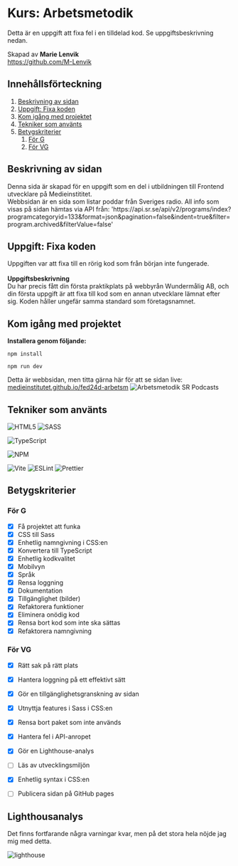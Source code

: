 # Kurs: Arbetsmetodik
Detta är en uppgift att fixa fel i en tilldelad kod. Se uppgiftsbeskrivning nedan.

Skapad av **Marie Lenvik** <br>
https://github.com/M-Lenvik


## Innehållsförteckning
1. [Beskrivning av sidan](#beskrivning-av-sidan)
2. [Uppgift: Fixa koden](#uppgift-fixa-koden)
3. [Kom igång med projektet](#kom-igång-med-projektet)
4. [Tekniker som använts](#tekniker-som-använts)
5. [Betygskriterier](#betygskriterier)
   1. [För G](#för-g)
   2. [För VG](#för-vg)


## Beskrivning av sidan
<p>Denna sida är skapad för en uppgift som en del i utbildningen till Frontend utvecklare på Medieinstititet. <br>
  Webbsidan är en sida som listar poddar från Sveriges radio. All info som visas på sidan hämtas via API från:
  'https://api.sr.se/api/v2/programs/index?programcategoryid=133&format=json&pagination=false&indent=true&filter=program.archived&filterValue=false'
</p>

## Uppgift: Fixa koden
Uppgiften var att fixa till en rörig kod som från början inte fungerade. <br><br>
**Uppgiftsbeskrivning** <br>
Du har precis fått din första praktikplats på webbyrån Wundermålig AB, och din första uppgift är att fixa till kod som en annan utvecklare lämnat efter sig. Koden håller ungefär samma standard som företagsnamnet.

## Kom igång med projektet
**Installera genom följande:** 
```
npm install
```
```
npm run dev
```
Detta är webbsidan, men titta gärna här för att se sidan live:
[medieinstitutet.github.io/fed24d-arbetsm](https://medieinstitutet.github.io/fed24d-arbetsmetodik-inl-1-M-Lenvik/)
![Arbetsmetodik SR Podcasts](https://github.com/user-attachments/assets/cdc04e75-e6f2-4cd5-96c0-d8372e3739f8)


## Tekniker som använts
![HTML5](https://img.shields.io/badge/html5-%23E34F26.svg?style=for-the-badge&logo=html5&logoColor=white)
![SASS](https://img.shields.io/badge/SASS-hotpink.svg?style=for-the-badge&logo=SASS&logoColor=white)

![TypeScript](https://img.shields.io/badge/typescript-%23007ACC.svg?style=for-the-badge&logo=typescript&logoColor=white)

![NPM](https://img.shields.io/badge/NPM-%23CB3837.svg?style=for-the-badge&logo=npm&logoColor=white)

![Vite](https://img.shields.io/badge/vite-%23646CFF.svg?style=for-the-badge&logo=vite&logoColor=white)
![ESLint](https://img.shields.io/badge/ESLint-4B3263?style=for-the-badge&logo=eslint&logoColor=white)
![Prettier](https://img.shields.io/badge/prettier-%23F7B93E.svg?style=for-the-badge&logo=prettier&logoColor=black)


## Betygskriterier
### För G
- [x] Få projektet att funka
- [x] CSS till Sass
- [x] Enhetlig namngivning i CSS:en
- [x] Konvertera till TypeScript
- [x] Enhetlig kodkvalitet
- [x] Mobilvyn
- [x] Språk
- [x] Rensa loggning
- [x] Dokumentation
- [x] Tillgänglighet (bilder)
- [x] Refaktorera funktioner
- [x] Eliminera onödig kod
- [x] Rensa bort kod som inte ska sättas
- [x] Refaktorera namngivning

### För VG
- [x] Rätt sak på rätt plats
- [x] Hantera loggning på ett effektivt sätt
- [x] Gör en tillgänglighetsgranskning av sidan
- [x] Utnyttja features i Sass i CSS:en
- [x] Rensa bort paket som inte används
- [x] Hantera fel i API-anropet
- [x] Gör en Lighthouse-analys
- [ ] Läs av utvecklingsmiljön
- [x] Enhetlig syntax i CSS:en
- [ ] Publicera sidan på GitHub pages


## Lighthousanalys
<p>Det finns fortfarande några varningar kvar, men på det stora hela nöjde jag mig med detta.</p>

![lighthouse](https://github.com/user-attachments/assets/49584546-662d-4346-8706-94d0c46194cc)
